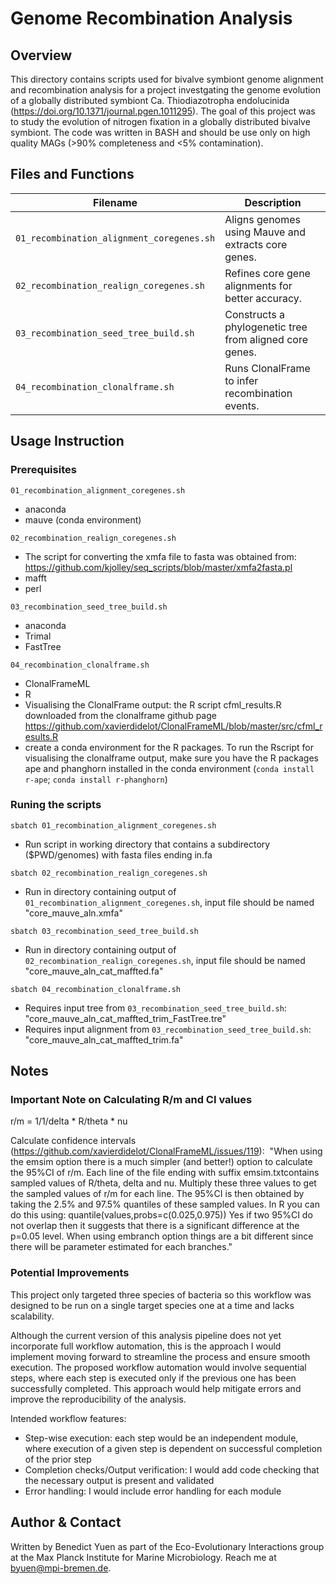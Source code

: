 # Genome Recombination Analysis

## Overview
This directory contains scripts used for bivalve symbiont genome alignment and recombination analysis for a project investgating the genome evolution of a globally distributed symbiont Ca. Thiodiazotropha endolucinida (https://doi.org/10.1371/journal.pgen.1011295).
The goal of this project was to study the evolution of nitrogen fixation in a globally distributed bivalve symbiont. The code was written in BASH and should be use only on high quality MAGs (>90% completeness and <5% contamination).

## Files and Functions
| Filename                                    | Description |
|---------------------------------------------|------------|
| `01_recombination_alignment_coregenes.sh`   | Aligns genomes using Mauve and extracts core genes. |
| `02_recombination_realign_coregenes.sh`     | Refines core gene alignments for better accuracy. |
| `03_recombination_seed_tree_build.sh`       | Constructs a phylogenetic tree from aligned core genes. |
| `04_recombination_clonalframe.sh`           | Runs ClonalFrame to infer recombination events. |

## Usage Instruction

### Prerequisites

`01_recombination_alignment_coregenes.sh`
- anaconda
- mauve (conda environment)


`02_recombination_realign_coregenes.sh`
- The script for converting the xmfa file to fasta was obtained from: https://github.com/kjolley/seq_scripts/blob/master/xmfa2fasta.pl
- mafft
- perl

`03_recombination_seed_tree_build.sh`
- anaconda
- Trimal
- FastTree

`04_recombination_clonalframe.sh`
- ClonalFrameML
- R
- Visualising the ClonalFrame output: the R script cfml_results.R downloaded from the clonalframe github page https://github.com/xavierdidelot/ClonalFrameML/blob/master/src/cfml_results.R
- create a conda environment for the R packages. To run the Rscript for visualising the clonalframe output, make sure you have the R packages ape and phanghorn installed in the conda environment
(`conda install r-ape`; `conda install r-phanghorn`)

### Runing the scripts

`sbatch 01_recombination_alignment_coregenes.sh`

- Run script in working directory that contains a subdirectory ($PWD/genomes) with fasta files ending in.fa

`sbatch 02_recombination_realign_coregenes.sh`

- Run in directory containing output of `01_recombination_alignment_coregenes.sh`, input file should be named "core_mauve_aln.xmfa" 

`sbatch 03_recombination_seed_tree_build.sh`

- Run in directory containing output of `02_recombination_realign_coregenes.sh`, input file should be named "core_mauve_aln_cat_maffted.fa"

`sbatch 04_recombination_clonalframe.sh`

- Requires input tree from `03_recombination_seed_tree_build.sh`: "core_mauve_aln_cat_maffted_trim_FastTree.tre" 
- Requires input alignment from `03_recombination_seed_tree_build.sh`: "core_mauve_aln_cat_maffted_trim.fa"


## Notes

### Important Note on Calculating R/m and CI values 
r/m = 1/1/delta * R/theta * nu

Calculate confidence intervals (https://github.com/xavierdidelot/ClonalFrameML/issues/119): 
"When using the emsim option there is a much simpler (and better!) option to calculate the 95%CI of r/m. Each line of the file ending with suffix emsim.txtcontains sampled values of R/theta, delta and nu. Multiply these three values to get the sampled values of r/m for each line. The 95%CI is then obtained by taking the 2.5% and 97.5% quantiles of these sampled values. In R you can do this using: quantile(values,probs=c(0.025,0.975))
Yes if two 95%CI do not overlap then it suggests that there is a significant difference at the p=0.05 level.
When using embranch option things are a bit different since there will be parameter estimated for each branches."

### Potential Improvements
This project only targeted three species of bacteria so this workflow  was designed to be run on a single target species one at a time and lacks scalability.

Although the current version of this analysis pipeline does not yet incorporate full workflow automation, this is the approach I would implement moving forward to streamline the process and ensure smooth execution. The proposed workflow automation would involve sequential steps, where each step is executed only if the previous one has been successfully completed. This approach would help mitigate errors and improve the reproducibility of the analysis.

Intended workflow features:
- Step-wise execution: each step would be an independent module, where execution of a given step is dependent on successful completion of the prior step
- Completion checks/Output verification: I would add code checking that the necessary output is present and validated
- Error handling: I would include error handling for each module
 

## Author & Contact

Written by Benedict Yuen as part of the Eco-Evolutionary Interactions group at the Max Planck Institute for Marine Microbiology. Reach me at byuen@mpi-bremen.de.
